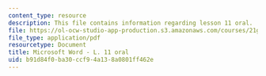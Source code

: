 ```yaml
---
content_type: resource
description: This file contains information regarding lesson 11 oral.
file: https://ol-ocw-studio-app-production.s3.amazonaws.com/courses/21g-104-chinese-iv-regular-spring-2004/b91d84f0ba30ccf94a138a0801ff462e_MIT21G_104S04_Oral_11.pdf
file_type: application/pdf
resourcetype: Document
title: Microsoft Word - L. 11 oral
uid: b91d84f0-ba30-ccf9-4a13-8a0801ff462e
---
```

